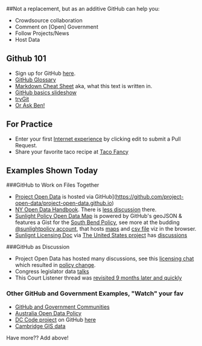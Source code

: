 ##Not a replacement, but as an additive GitHub can help you:
* Crowdsource collaboration
* Comment on [Open] Government 
* Follow Projects/News
* Host Data

## Github 101
* Sign up for GitHub [here](http://github.com).
* [GitHub Glossary](https://help.github.com/articles/github-glossary)
* [Markdown Cheat Sheet](http://daringfireball.net/projects/markdown/syntax) aka, what this text is written in.
* [GitHub basics slideshow](http://ben.balter.com/open-sourcing-government/#/git)
* [tryGit](http://try.github.io/levels/1/challenges/1)
* [Or Ask Ben!](https://github.com/benbalter/feedback)

## For Practice 
* Enter your first [Internet experience](https://github.com/rebeccawilliams/internet/blob/master/experiences.md) by clicking edit to submit a Pull Request.
* Share your favorite taco recipe at [Taco Fancy](https://github.com/sinker/tacofancy)

## Examples Shown Today 

###GitHub to Work on Files Together

* [Project Open Data](http://project-open-data.github.io/) is hosted via GitHub](https://github.com/project-open-data/project-open-data.github.io)  
* [NY Open Data Handbook](http://nys-its.github.io/open-data-handbook/). There is [less discussion](https://github.com/nys-its/open-data-handbook/commits/gh-pages) there. 
* [Sunlight Policy Open Data Map](http://sunlightfoundation.com/policy/opendatamap/) is powered by GitHub's geoJSON & features a Gist for the [South Bend Policy](https://gist.github.com/rebeccawilliams/6311204), see more at the budding [@sunlightpolicy account](https://github.com/sunlightpolicy), that hosts [maps](https://github.com/sunlightpolicy/opendata/blob/master/USlocalpolicylocations.geoJSON) and [csv file](https://github.com/sunlightpolicy/opendata/blob/master/USlocalopendataportals.csv) viz in the browser.
* [Sunlignt Licensing Doc](http://theunitedstates.io/licensing/) via [The United States project](http://theunitedstates.io/) has [discussions](https://github.com/unitedstates/licensing/pull/1)

###GitHub as Discussion
* Project Open Data has hosted many discussions, see this [licensing chat](https://github.com/project-open-data/project-open-data.github.io/pull/64) which resulted in [policy change](https://github.com/project-open-data/project-open-data.github.io/pull/135). 
* Congress legislator data [talks](https://github.com/unitedstates/congress-legislators/issues?state=open)
* This Court Listener thread was [revisited 9 months later and quickly](https://github.com/statedecoded/statedecoded/issues/245)

### Other GitHub and Government Examples, "Watch" your fav
* [GitHub and Government Communities](http://government.github.com/community/)
* [Australia Open Data Policy](http://actgov.github.io/opendatapolicy/)
* [DC Code project](http://dccode.org/) on GitHub [here](https://github.com/openlawdc)
* [Cambridge GIS data](https://github.com/cambridgegis/cambridgegis_data)



Have more?? Add above! 
